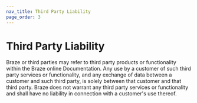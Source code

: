 ```yaml
---
nav_title: Third Party Liability
page_order: 3
---
```

# Third Party Liability

Braze or third parties may refer to third party products or functionality within the Braze online Documentation.  Any use by a customer of such third party services or functionality, and any exchange of data between a customer and such third party, is solely between that customer and that third party.  Braze does not warrant any third party services or functionality and shall have no liability in connection with a customer's use thereof.
